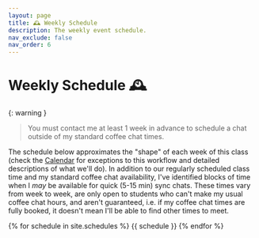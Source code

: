 ```yaml
---
layout: page
title: 🕰️ Weekly Schedule
description: The weekly event schedule.
nav_exclude: false
nav_order: 6
---
```


# Weekly Schedule 🕰️ 

{: warning }
> You must contact me at least 1 week in advance to schedule a chat outside of my standard coffee chat times. 

The schedule below approximates the "shape" of each week of this class (check the [Calendar](/calendar.md) for exceptions to this workflow and detailed descriptions of what we'll do). In addition to our regularly scheduled class time and my standard coffee chat availability, I've identified blocks of time when I *may* be available for quick (5-15 min) sync chats. These times vary from week to week, are only open to students who can't make my usual coffee chat hours, and aren't guaranteed, i.e. if my coffee chat times are fully booked, it doesn't mean I'll be able to find other times to meet.

{% for schedule in site.schedules %}
{{ schedule }}
{% endfor %}